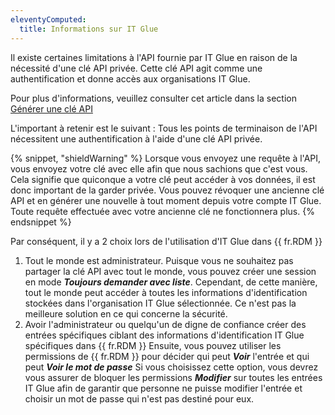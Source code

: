 ```yaml
---
eleventyComputed:
  title: Informations sur IT Glue
---
```

Il existe certaines limitations à l'API fournie par IT Glue en raison de la nécessité d'une clé API privée. Cette clé API agit comme une authentification et donne accès aux organisations IT Glue.

Pour plus d'informations, veuillez consulter cet article dans la section [Générer une clé API](https://support.itglue.com/hc/en-us/articles/360004938078-Getting-started-with-the-IT-Glue-API)

L'important à retenir est le suivant : Tous les points de terminaison de l'API nécessitent une authentification à l'aide d'une clé API privée.

{% snippet, "shieldWarning" %}
Lorsque vous envoyez une requête à l'API, vous envoyez votre clé avec elle afin que nous sachions que c'est vous. Cela signifie que quiconque a votre clé peut accéder à vos données, il est donc important de la garder privée. Vous pouvez révoquer une ancienne clé API et en générer une nouvelle à tout moment depuis votre compte IT Glue. Toute requête effectuée avec votre ancienne clé ne fonctionnera plus.
{% endsnippet %}

Par conséquent, il y a 2 choix lors de l'utilisation d'IT Glue dans {{ fr.RDM }}

1. Tout le monde est administrateur. Puisque vous ne souhaitez pas partager la clé API avec tout le monde, vous pouvez créer une session en mode ***Toujours demander avec liste***. Cependant, de cette manière, tout le monde peut accéder à toutes les informations d'identification stockées dans l'organisation IT Glue sélectionnée. Ce n'est pas la meilleure solution en ce qui concerne la sécurité.
1. Avoir l'administrateur ou quelqu'un de digne de confiance créer des entrées spécifiques ciblant des informations d'identification IT Glue spécifiques dans {{ fr.RDM }} Ensuite, vous pouvez utiliser les permissions de {{ fr.RDM }} pour décider qui peut ***Voir*** l'entrée et qui peut ***Voir le mot de passe*** Si vous choisissez cette option, vous devrez vous assurer de bloquer les permissions ***Modifier*** sur toutes les entrées IT Glue afin de garantir que personne ne puisse modifier l'entrée et choisir un mot de passe qui n'est pas destiné pour eux.
